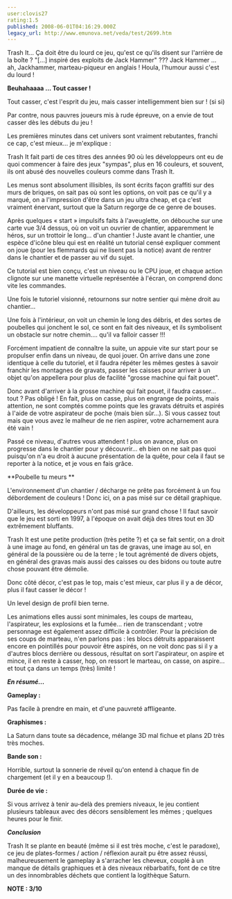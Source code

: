 ```yaml
---
user:clovis27
rating:1.5
published: 2008-06-01T04:16:29.000Z
legacy_url: http://www.emunova.net/veda/test/2699.htm
---
```

Trash It... Ça doit être du lourd ce jeu, qu'est ce qu'ils disent sur l'arrière de la boîte ? "\[...\] inspiré des exploits de Jack Hammer" ??? Jack Hammer ... ah, Jackhammer, marteau-piqueur en anglais ! Houla, l'humour aussi c'est du lourd !  

  

**Beuhahaaaa ... Tout casser !**  

  

Tout casser, c'est l'esprit du jeu, mais casser intelligemment bien sur ! (si si)  

Par contre, nous pauvres joueurs mis à rude épreuve, on a envie de tout casser dès les débuts du jeu !  

Les premières minutes dans cet univers sont vraiment rebutantes, franchi ce cap, c'est mieux... je m'explique :  

Trash It fait parti de ces titres des années 90 où les développeurs ont eu de quoi commencer à faire des jeux "sympas", plus en 16 couleurs, et souvent, ils ont abusé des nouvelles couleurs comme dans Trash It.  

Les menus sont absolument illisibles, ils sont écrits façon graffiti sur des murs de briques, on sait pas où sont les options, on voit pas ce qu'il y a marqué, on a l'impression d'être dans un jeu ultra cheap, et ça c'est vraiment énervant, surtout que la Saturn regorge de ce genre de bouses.  

  

Après quelques « start » impulsifs faits à l'aveuglette, on débouche sur une carte vue 3/4 dessus, où on voit un ouvrier de chantier, apparemment le héros, sur un trottoir le long... d'un chantier ! Juste avant le chantier, une espèce d'icône bleu qui est en réalité un tutorial censé expliquer comment on joue (pour les flemmards qui ne lisent pas la notice) avant de rentrer dans le chantier et de passer au vif du sujet.  

Ce tutorial est bien conçu, c'est un niveau ou le CPU joue, et chaque action clignote sur une manette virtuelle représentée à l'écran, on comprend donc vite les commandes.  

  

Une fois le tutoriel visionné, retournons sur notre sentier qui mène droit au chantier...  

Une fois à l'intérieur, on voit un chemin le long des débris, et des sortes de poubelles qui jonchent le sol, ce sont en fait des niveaux, et ils symbolisent un obstacle sur notre chemin.... qu'il va falloir casser !!!  

  

Forcément impatient de connaître la suite, un appuie vite sur start pour se propulser enfin dans un niveau, de quoi jouer. On arrive dans une zone identique à celle du tutoriel, et il faudra répéter les mêmes gestes à savoir franchir les montagnes de gravats, passer les caisses pour arriver à un objet qu'on appellera pour plus de facilité "grosse machine qui fait pouet".  

Donc avant d'arriver à la grosse machine qui fait pouet, il faudra casser... tout ? Pas obligé ! En fait, plus on casse, plus on engrange de points, mais attention, ne sont comptés comme points que les gravats détruits et aspirés à l'aide de votre aspirateur de poche (mais bien sûr...). Si vous cassez tout mais que vous avez le malheur de ne rien aspirer, votre acharnement aura été vain !  

  

Passé ce niveau, d'autres vous attendent ! plus on avance, plus on progresse dans le chantier pour y découvrir... eh bien on ne sait pas quoi puisqu'on n'a eu droit à aucune présentation de la quête, pour cela il faut se reporter à la notice, et je vous en fais grâce.  

  

**Poubelle tu meurs **  

  

L'environnement d'un chantier / décharge ne prête pas forcément à un fou débordement de couleurs ! Donc ici, on a pas misé sur ce détail graphique.  

D'ailleurs, les développeurs n'ont pas misé sur grand chose ! Il faut savoir que le jeu est sorti en 1997, à l'époque on avait déjà des titres tout en 3D extrêmement bluffants.  

Trash It est une petite production (très petite ?) et ça se fait sentir, on a droit à une image au fond, en général un tas de gravas, une image au sol, en général de la poussière ou de la terre ; le tout agrémenté de divers objets, en général des gravas mais aussi des caisses ou des bidons ou toute autre chose pouvant être démolie.  

Donc côté décor, c'est pas le top, mais c'est mieux, car plus il y a de décor, plus il faut casser le décor !  

Un level design de profil bien terne.  

  

Les animations elles aussi sont minimales, les coups de marteau, l'aspirateur, les explosions et la fumée... rien de transcendant ; votre personnage est également assez difficile à contrôler. Pour la précision de ses coups de marteau, n'en parlons pas : les blocs détruits apparaissent encore en pointillés pour pouvoir être aspirés, on ne voit donc pas si il y a d'autres blocs derrière ou dessous, résultat on sort l'aspirateur, on aspire et mince, il en reste à casser, hop, on ressort le marteau, on casse, on aspire... et tout ça dans un temps (très) limité !  

  

**_En résumé..._**  

  

**Gameplay :**  

Pas facile à prendre en main, et d'une pauvreté affligeante.  

  

**Graphismes :**  

La Saturn dans toute sa décadence, mélange 3D mal fichue et plans 2D très très moches.  

  

**Bande son :**  

Horrible, surtout la sonnerie de réveil qu'on entend à chaque fin de chargement (et il y en a beaucoup !).  

  

**Durée de vie :**  

Si vous arrivez à tenir au-delà des premiers niveaux, le jeu contient plusieurs tableaux avec des décors sensiblement les mêmes ; quelques heures pour le finir.  

  

  

**_Conclusion_**  

  

Trash It se plante en beauté (même si il est très moche, c'est le paradoxe), ce jeu de plates-formes / action / réflexion aurait pu être assez réussi, malheureusement le gameplay à s'arracher les cheveux, couplé à un manque de détails graphiques et à des niveaux rébarbatifs, font de ce titre un des innombrables déchets que contient la logithèque Saturn.  

  

**NOTE : 3/10**
